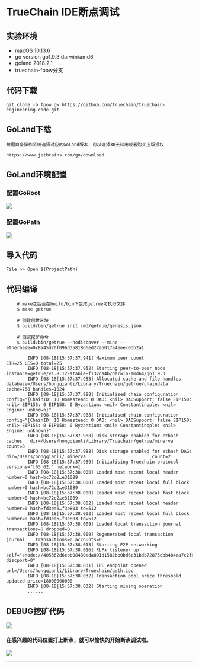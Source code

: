 # TrueChain IDE断点调试

## 实验环境
- macOS 10.13.6 
- go version go1.9.3 darwin/amd6
- goland 2018.2.1
- truechain-fpow分支

## 代码下载
    git clone -b fpow ow https://github.com/truechain/truechain-engineering-code.git
    
## GoLand下载

    根据自身操作系统选择对应的GoLand版本，可以选择30天试用或者购买正版授权
    
    https://www.jetbrains.com/go/download

## GoLand环境配置

### 配置GoRoot
![](http://ww1.sinaimg.cn/large/c0e05d1cgy1fudwddnv5bj20s00ja3zy.jpg)

### 配置GoPath
![](http://ww1.sinaimg.cn/large/c0e05d1cgy1fudwfl8hjnj20s50j6mz7.jpg)


## 导入代码
    File >> Open ${ProjectPath}

## 代码编译
    
```
    # make之后会在build/bin下生成getrue可执行文件
    $ make getrue
    
    # 创建创世区块
    $ build/bin/getrue init cmd/getrue/genesis.json
    
    # 测试挖矿命令
    $ build/bin/getrue --nodiscover --mine --etherbase=0x8a45d70f096d3581866ed27a5017a4eeec0db2a1
       
        INFO [08-18|15:57:37.941] Maximum peer count                       ETH=25 LES=0 total=25
        INFO [08-18|15:57:37.952] Starting peer-to-peer node               instance=getrue/v1.8.12-stable-f132ca4b/darwin-amd64/go1.9.3
        INFO [08-18|15:57:37.953] Allocated cache and file handles         database=/Users/hongqianli/Library/Truechain/getrue/chaindata cache=768 handles=1024
        INFO [08-18|15:57:37.988] Initialised chain configuration          config="{ChainID: 10 Homestead: 0 DAO: <nil> DAOSupport: false EIP150: <nil> EIP155: 0 EIP158: 0 Byzantium: <nil> Constantinople: <nil> Engine: unknown}"
        INFO [08-18|15:57:37.988] Initialised chain configuration          config="{ChainID: 10 Homestead: 0 DAO: <nil> DAOSupport: false EIP150: <nil> EIP155: 0 EIP158: 0 Byzantium: <nil> Constantinople: <nil> Engine: unknown}"
        INFO [08-18|15:57:37.988] Disk storage enabled for ethash caches   dir=/Users/hongqianli/Library/Truechain/getrue/minerva count=3
        INFO [08-18|15:57:37.988] Disk storage enabled for ethash DAGs     dir=/Users/hongqianli/.minerva                         count=2
        INFO [08-18|15:57:37.989] Initialising Truechain protocol          versions="[63 62]" network=1
        INFO [08-18|15:57:38.000] Loaded most recent local header          number=0 hash=bc72c2…e31089
        INFO [08-18|15:57:38.000] Loaded most recent local full block      number=0 hash=bc72c2…e31089
        INFO [08-18|15:57:38.000] Loaded most recent local fast block      number=0 hash=bc72c2…e31089
        INFO [08-18|15:57:38.002] Loaded most recent local header          number=0 hash=fd3ea6…f3e803 td=512
        INFO [08-18|15:57:38.002] Loaded most recent local full block      number=0 hash=fd3ea6…f3e803 td=512
        INFO [08-18|15:57:38.009] Loaded local transaction journal         transactions=0 dropped=0
        INFO [08-18|15:57:38.009] Regenerated local transaction journal    transactions=0 accounts=0
        INFO [08-18|15:57:38.013] Starting P2P networking 
        INFO [08-18|15:57:38.016] RLPx listener up                         self="enode://405362d6ebb08430eda891d1582bb0bd6c31bdb72875dbb4b4ea7c2fb5a3fcd6aae7bef6465735dd0365e4f21e24ea87e8f7197a28c7d69c54aca0094c590f88@[::]:30303?discport=0"
        INFO [08-18|15:57:38.031] IPC endpoint opened                      url=/Users/hongqianli/Library/Truechain/geth.ipc
        INFO [08-18|15:57:38.032] Transaction pool price threshold updated price=18000000000
        INFO [08-18|15:57:38.032] Starting mining operation 
        ......
```
    
## DEBUG挖矿代码

![](http://ww1.sinaimg.cn/large/c0e05d1cgy1fudx4zpp5yj20u50mdaeq.jpg)

#### 在感兴趣的代码位置打上断点，就可以愉快的开始断点调试啦。
![](http://ww1.sinaimg.cn/large/c0e05d1cgy1fudy58t83ej20zr0p6aji.jpg)


----
